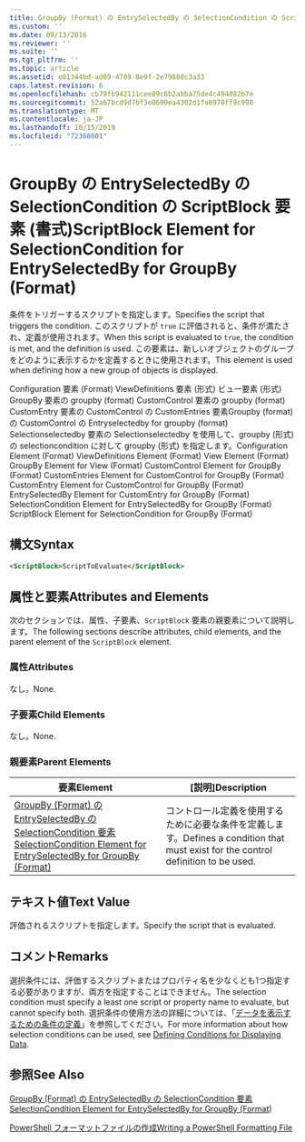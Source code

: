 ```yaml
---
title: GroupBy (Format) の EntrySelectedBy の SelectionCondition の ScriptBlock 要素Microsoft Docs
ms.custom: ''
ms.date: 09/13/2016
ms.reviewer: ''
ms.suite: ''
ms.tgt_pltfrm: ''
ms.topic: article
ms.assetid: e01344bd-ad69-4789-8e9f-2e79880c3a33
caps.latest.revision: 6
ms.openlocfilehash: cb79fb942111cee89c6b2abba75de4c494082b7e
ms.sourcegitcommit: 52a67bcd9d7bf3e8600ea4302d1fa8970ff9c998
ms.translationtype: MT
ms.contentlocale: ja-JP
ms.lasthandoff: 10/15/2019
ms.locfileid: "72368601"
---
```

# <a name="scriptblock-element-for-selectioncondition-for-entryselectedby-for-groupby-format"></a><span data-ttu-id="bd866-102">GroupBy の EntrySelectedBy の SelectionCondition の ScriptBlock 要素 (書式)</span><span class="sxs-lookup"><span data-stu-id="bd866-102">ScriptBlock Element for SelectionCondition for EntrySelectedBy for GroupBy (Format)</span></span>

<span data-ttu-id="bd866-103">条件をトリガーするスクリプトを指定します。</span><span class="sxs-lookup"><span data-stu-id="bd866-103">Specifies the script that triggers the condition.</span></span> <span data-ttu-id="bd866-104">このスクリプトが `true` に評価されると、条件が満たされ、定義が使用されます。</span><span class="sxs-lookup"><span data-stu-id="bd866-104">When this script is evaluated to `true`, the condition is met, and the definition is used.</span></span> <span data-ttu-id="bd866-105">この要素は、新しいオブジェクトのグループをどのように表示するかを定義するときに使用されます。</span><span class="sxs-lookup"><span data-stu-id="bd866-105">This element is used when defining how a new group of objects is displayed.</span></span>

<span data-ttu-id="bd866-106">Configuration 要素 (Format) ViewDefinitions 要素 (形式) ビュー要素 (形式) GroupBy 要素の groupby (format) CustomControl 要素の groupby (format) CustomEntry 要素の CustomControl の CustomEntries 要素Groupby (format) の CustomControl の Entryselectedby for groupby (format) Selectionselectedby 要素の Selectionselectedby を使用して、groupby (形式) の selectioncondition に対して groupby (形式) を指定します。</span><span class="sxs-lookup"><span data-stu-id="bd866-106">Configuration Element (Format) ViewDefinitions Element (Format) View Element (Format) GroupBy Element for View (Format) CustomControl Element for GroupBy (Format) CustomEntries Element for CustomControl for GroupBy (Format) CustomEntry Element for CustomControl for GroupBy (Format) EntrySelectedBy Element for CustomEntry for GroupBy (Format) SelectionCondition Element for EntrySelectedBy for GroupBy (Format) ScriptBlock Element for SelectionCondition for GroupBy (Format)</span></span>

## <a name="syntax"></a><span data-ttu-id="bd866-107">構文</span><span class="sxs-lookup"><span data-stu-id="bd866-107">Syntax</span></span>

```xml
<ScriptBlock>ScriptToEvaluate</ScriptBlock>
```

## <a name="attributes-and-elements"></a><span data-ttu-id="bd866-108">属性と要素</span><span class="sxs-lookup"><span data-stu-id="bd866-108">Attributes and Elements</span></span>

<span data-ttu-id="bd866-109">次のセクションでは、属性、子要素、`ScriptBlock` 要素の親要素について説明します。</span><span class="sxs-lookup"><span data-stu-id="bd866-109">The following sections describe attributes, child elements, and the parent element of the `ScriptBlock` element.</span></span>

### <a name="attributes"></a><span data-ttu-id="bd866-110">属性</span><span class="sxs-lookup"><span data-stu-id="bd866-110">Attributes</span></span>

<span data-ttu-id="bd866-111">なし。</span><span class="sxs-lookup"><span data-stu-id="bd866-111">None.</span></span>

### <a name="child-elements"></a><span data-ttu-id="bd866-112">子要素</span><span class="sxs-lookup"><span data-stu-id="bd866-112">Child Elements</span></span>

<span data-ttu-id="bd866-113">なし。</span><span class="sxs-lookup"><span data-stu-id="bd866-113">None.</span></span>

### <a name="parent-elements"></a><span data-ttu-id="bd866-114">親要素</span><span class="sxs-lookup"><span data-stu-id="bd866-114">Parent Elements</span></span>

|<span data-ttu-id="bd866-115">要素</span><span class="sxs-lookup"><span data-stu-id="bd866-115">Element</span></span>|<span data-ttu-id="bd866-116">[説明]</span><span class="sxs-lookup"><span data-stu-id="bd866-116">Description</span></span>|
|-------------|-----------------|
|[<span data-ttu-id="bd866-117">GroupBy (Format) の EntrySelectedBy の SelectionCondition 要素</span><span class="sxs-lookup"><span data-stu-id="bd866-117">SelectionCondition Element for EntrySelectedBy for GroupBy (Format)</span></span>](./selectioncondition-element-for-entryselectedby-for-groupby-format.md)|<span data-ttu-id="bd866-118">コントロール定義を使用するために必要な条件を定義します。</span><span class="sxs-lookup"><span data-stu-id="bd866-118">Defines a condition that must exist for the control definition to be used.</span></span>|

## <a name="text-value"></a><span data-ttu-id="bd866-119">テキスト値</span><span class="sxs-lookup"><span data-stu-id="bd866-119">Text Value</span></span>

<span data-ttu-id="bd866-120">評価されるスクリプトを指定します。</span><span class="sxs-lookup"><span data-stu-id="bd866-120">Specify the script that is evaluated.</span></span>

## <a name="remarks"></a><span data-ttu-id="bd866-121">コメント</span><span class="sxs-lookup"><span data-stu-id="bd866-121">Remarks</span></span>

<span data-ttu-id="bd866-122">選択条件には、評価するスクリプトまたはプロパティ名を少なくとも1つ指定する必要がありますが、両方を指定することはできません。</span><span class="sxs-lookup"><span data-stu-id="bd866-122">The selection condition must specify a least one script or property name to evaluate, but cannot specify both.</span></span> <span data-ttu-id="bd866-123">選択条件の使用方法の詳細については、「[データを表示するための条件の定義](./defining-conditions-for-displaying-data.md)」を参照してください。</span><span class="sxs-lookup"><span data-stu-id="bd866-123">For more information about how selection conditions can be used, see [Defining Conditions for Displaying Data](./defining-conditions-for-displaying-data.md).</span></span>

## <a name="see-also"></a><span data-ttu-id="bd866-124">参照</span><span class="sxs-lookup"><span data-stu-id="bd866-124">See Also</span></span>

[<span data-ttu-id="bd866-125">GroupBy (Format) の EntrySelectedBy の SelectionCondition 要素</span><span class="sxs-lookup"><span data-stu-id="bd866-125">SelectionCondition Element for EntrySelectedBy for GroupBy (Format)</span></span>](./selectioncondition-element-for-entryselectedby-for-groupby-format.md)

[<span data-ttu-id="bd866-126">PowerShell フォーマットファイルの作成</span><span class="sxs-lookup"><span data-stu-id="bd866-126">Writing a PowerShell Formatting File</span></span>](./writing-a-powershell-formatting-file.md)
